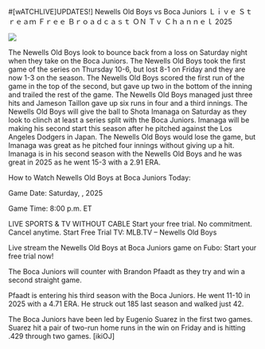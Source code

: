 #[wATCHLIVE]UPDATES!] Newells Old Boys vs Boca Juniors Ｌｉｖｅ Ｓｔｒｅａｍ Ｆｒｅｅ Ｂｒｏａｄｃａｓｔ ＯＮ Ｔｖ Ｃｈａｎｎｅｌ  2025  
  
  
[![](https://i.imgur.com/qSNzIqt.png)](https://movie.rssnews.media/WAPMGcz.php)  
  
The Newells Old Boys look to bounce back from a loss on Saturday night when they take on the Boca Juniors. The Newells Old Boys took the first game of the series on Thursday 10-6, but lost 8-1 on Friday and they are now 1-3 on the season. The Newells Old Boys scored the first run of the game in the top of the second, but gave up two in the bottom of the inning and trailed the rest of the game. The Newells Old Boys managed just three hits and Jameson Taillon gave up six runs in four and a third innings. The Newells Old Boys will give the ball to Shota Imanaga on Saturday as they look to clinch at least a series split with the Boca Juniors. Imanaga will be making his second start this season after he pitched against the Los Angeles Dodgers in Japan. The Newells Old Boys would lose the game, but Imanaga was great as he pitched four innings without giving up a hit. Imanaga is in his second season with the Newells Old Boys and he was great in 2025 as he went 15-3 with a 2.91 ERA.

How to Watch Newells Old Boys at Boca Juniors Today:

Game Date: Saturday, , 2025

Game Time: 8:00 p.m. ET

LIVE SPORTS & TV WITHOUT CABLE
Start your free trial. No commitment. Cancel anytime.
Start Free Trial
TV: MLB.TV – Newells Old Boys

Live stream the Newells Old Boys at Boca Juniors game on Fubo: Start your free trial now!

The Boca Juniors will counter with Brandon Pfaadt as they try and win a second straight game.

Pfaadt is entering his third season with the Boca Juniors. He went 11-10 in 2025 with a 4.71 ERA. He struck out 185 last season and walked just 42.

The Boca Juniors have been led by Eugenio Suarez in the first two games. Suarez hit a pair of two-run home runs in the win on Friday and is hitting .429 through two games. [ikiOJ]